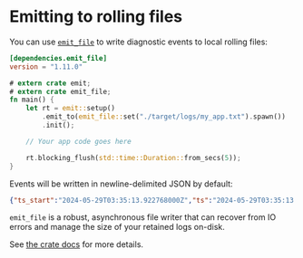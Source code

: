 # Emitting to rolling files

You can use [`emit_file`](https://docs.rs/emit_file/1.11.0/emit_file/index.html) to write diagnostic events to local rolling files:

```toml
[dependencies.emit_file]
version = "1.11.0"
```

```rust
# extern crate emit;
# extern crate emit_file;
fn main() {
    let rt = emit::setup()
        .emit_to(emit_file::set("./target/logs/my_app.txt").spawn())
        .init();

    // Your app code goes here

    rt.blocking_flush(std::time::Duration::from_secs(5));
}
```

Events will be written in newline-delimited JSON by default:

```json
{"ts_start":"2024-05-29T03:35:13.922768000Z","ts":"2024-05-29T03:35:13.943506000Z","module":"my_app","msg":"in_ctxt failed with `a` is odd","tpl":"in_ctxt failed with `err`","a":1,"err":"`a` is odd","lvl":"warn","span_id":"0a3686d1b788b277","span_parent":"1a50b58f2ef93f3b","trace_id":"8dd5d1f11af6ba1db4124072024933cb"}
```

`emit_file` is a robust, asynchronous file writer that can recover from IO errors and manage the size of your retained logs on-disk.

See [the crate docs](https://docs.rs/emit_file/1.11.0/emit_file/index.html) for more details.
